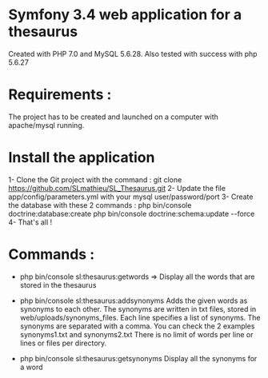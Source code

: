 # Symfony 3.4 web application for a thesaurus
Created with PHP 7.0 and MySQL 5.6.28.
Also tested with success with php 5.6.27

# Requirements : 
The project has to be created and launched on a computer with apache/mysql running.

# Install the application
1- Clone the Git project with the command :
git clone https://github.com/SLmathieu/SL_Thesaurus.git
2- Update the file app/config/parameters.yml with your mysql user/password/port
3- Create the database with these 2 commands :
php bin/console doctrine:database:create
php bin/console doctrine:schema:update --force
4- That's all !

# Commands : 

 * php bin/console sl:thesaurus:getwords
=> Display all the words that are stored in the thesaurus

 * php bin/console sl:thesaurus:addsynonyms
Adds the given words as synonyms to each other.
The synonyms are written in txt files, stored in web/uploads/synonyms_files.
Each line specifies a list of synonyms. The synonyms are separated with a comma.
You can check the 2 examples synonyms1.txt and synonyms2.txt
There is no limit of words per line or lines or files per directory.

 * php bin/console sl:thesaurus:getsynonyms
Display all the synonyms for a word
